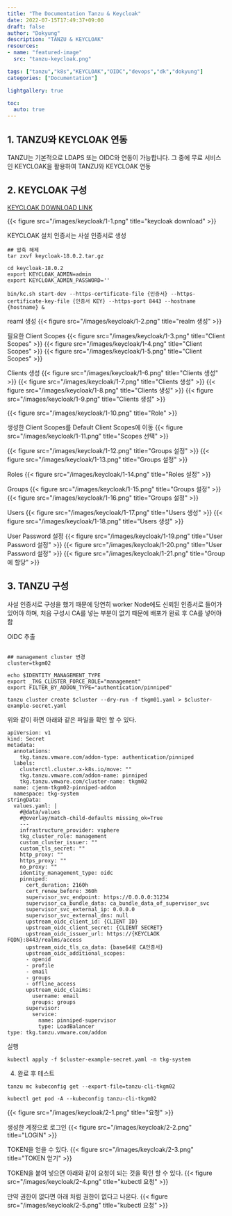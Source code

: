 ```yaml
---
title: "The Documentation Tanzu & Keycloak"
date: 2022-07-15T17:49:37+09:00
draft: false
author: "Dokyung"
description: "TANZU & KEYCLOAK"
resources:
- name: "featured-image"
  src: "tanzu-keycloak.png"

tags: ["tanzu","k8s","KEYCLOAK","OIDC","devops","dk","dokyung"]
categories: ["Documentation"]

lightgallery: true

toc:
  auto: true
---
```


## 1. TANZU와 KEYCLOAK 연동

TANZU는 기본적으로 LDAPS 또는 OIDC와 연동이 가능합니다. 그 중에 무료 서비스인 KEYCLOAK을 활용하여 TANZU와 KEYCLOAK 연동

## 2. KEYCLOAK 구성

[<i class="fas fa-link"></i> KEYCLOAK DOWNLOAD LINK](https://www.keycloak.org/downloads)

{{< figure src="/images/keycloak/1-1.png" title="keycloak download" >}}

KEYCLOAK 설치
인증서는 사설 인증서로 생성
```shell
## 압축 해제
tar zxvf keycloak-18.0.2.tar.gz

cd keycloak-18.0.2
export KEYCLOAK_ADMIN=admin
export KEYCLOAK_ADMIN_PASSWORD=''

bin/kc.sh start-dev --https-certificate-file {인증서} --https-certificate-key-file {인증서 KEY} --https-port 8443 --hostname {hostname} &
```

reaml 생성
{{< figure src="/images/keycloak/1-2.png" title="realm 생성" >}}

필요한 Client Scopes
{{< figure src="/images/keycloak/1-3.png" title="Client Scopes" >}}
{{< figure src="/images/keycloak/1-4.png" title="Client Scopes" >}}
{{< figure src="/images/keycloak/1-5.png" title="Client Scopes" >}}

Clients 생성
{{< figure src="/images/keycloak/1-6.png" title="Clients 생성" >}}
{{< figure src="/images/keycloak/1-7.png" title="Clients 생성" >}}
{{< figure src="/images/keycloak/1-8.png" title="Clients 생성" >}}
{{< figure src="/images/keycloak/1-9.png" title="Clients 생성" >}}

{{< figure src="/images/keycloak/1-10.png" title="Role" >}}

생성한 Client Scopes를 Default Client Scopes에 이동
{{< figure src="/images/keycloak/1-11.png" title="Scopes 선택" >}}

{{< figure src="/images/keycloak/1-12.png" title="Groups 설정" >}}
{{< figure src="/images/keycloak/1-13.png" title="Groups 설정" >}}

Roles
{{< figure src="/images/keycloak/1-14.png" title="Roles 설정" >}}

Groups
{{< figure src="/images/keycloak/1-15.png" title="Groups 설정" >}}
{{< figure src="/images/keycloak/1-16.png" title="Groups 설정" >}}

Users
{{< figure src="/images/keycloak/1-17.png" title="Users 생성" >}}
{{< figure src="/images/keycloak/1-18.png" title="Users 생성" >}}

User Password 설정
{{< figure src="/images/keycloak/1-19.png" title="User Password 설정" >}}
{{< figure src="/images/keycloak/1-20.png" title="User Password 설정" >}}
{{< figure src="/images/keycloak/1-21.png" title="Group에 할당" >}}

## 3. TANZU 구성
사설 인증서로 구성을 했기 때문에 당연히 worker Node에도 신뢰된 인증서로 들어가 있어야 하며, 처음 구성시 CA를 넣는 부분이 없기 때문에 배포가 완료 후 CA를 넣어야 함

OIDC 추출
```shell

## management cluster 변경
cluster=tkgm02

echo $IDENTITY_MANAGEMENT_TYPE
export _TKG_CLUSTER_FORCE_ROLE="management"
export FILTER_BY_ADDON_TYPE="authentication/pinniped"

tanzu cluster create $cluster --dry-run -f tkgm01.yaml > $cluster-example-secret.yaml

```
위와 같이 하면 아래와 같은 파일을 확인 할 수 있다.
```shell
apiVersion: v1
kind: Secret
metadata:
  annotations:
    tkg.tanzu.vmware.com/addon-type: authentication/pinniped
  labels:
    clusterctl.cluster.x-k8s.io/move: ""
    tkg.tanzu.vmware.com/addon-name: pinniped
    tkg.tanzu.vmware.com/cluster-name: tkgm02
  name: cjenm-tkgm02-pinniped-addon
  namespace: tkg-system
stringData:
  values.yaml: |
    #@data/values
    #@overlay/match-child-defaults missing_ok=True
    ---
    infrastructure_provider: vsphere
    tkg_cluster_role: management
    custom_cluster_issuer: ""
    custom_tls_secret: ""
    http_proxy: ""
    https_proxy: ""
    no_proxy: ""
    identity_management_type: oidc
    pinniped:
      cert_duration: 2160h
      cert_renew_before: 360h
      supervisor_svc_endpoint: https://0.0.0.0:31234
      supervisor_ca_bundle_data: ca_bundle_data_of_supervisor_svc
      supervisor_svc_external_ip: 0.0.0.0
      supervisor_svc_external_dns: null
      upstream_oidc_client_id: {CLIENT ID}
      upstream_oidc_client_secret: {CLIENT SECRET}
      upstream_oidc_issuer_url: https://{KEYCLAOK FQDN}:8443/realms/access
      upstream_oidc_tls_ca_data: {base64로 CA인증서}
      upstream_oidc_additional_scopes:
      - openid
      - profile
      - email
      - groups
      - offline_access
      upstream_oidc_claims:
        username: email
        groups: groups
      supervisor:
        service:
          name: pinniped-supervisor
          type: LoadBalancer
type: tkg.tanzu.vmware.com/addon
```

실행
```shell
kubectl apply -f $cluster-example-secret.yaml -n tkg-system
```

4. 완료 후 테스트


```shell
tanzu mc kubeconfig get --export-file=tanzu-cli-tkgm02

kubectl get pod -A --kubeconfig tanzu-cli-tkgm02
```

{{< figure src="/images/keycloak/2-1.png" title="요청" >}}

생성한 계정으로 로그인
{{< figure src="/images/keycloak/2-2.png" title="LOGIN" >}}

TOKEN을 얻을 수 있다.
{{< figure src="/images/keycloak/2-3.png" title="TOKEN 얻기" >}}

TOKEN을 붙여 넣으면 아래와 같이 요청이 되는 것을 확인 할 수 있다.
{{< figure src="/images/keycloak/2-4.png" title="kubectl 요청" >}}

만약 권한이 없다면 아래 처럼 권한이 없다고 나온다.
{{< figure src="/images/keycloak/2-5.png" title="kubectl 요청" >}}